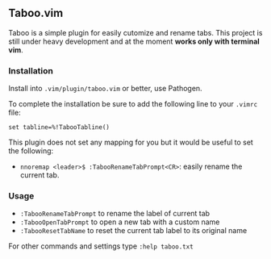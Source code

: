 ## Taboo.vim

Taboo is a simple plugin for easily cutomize and rename tabs. 
This project is still under heavy development and at the moment **works only with terminal vim**.


### Installation

 Install into `.vim/plugin/taboo.vim` or better, use Pathogen.

 To complete the installation be sure to add the following line to your `.vimrc` file:

   `set tabline=%!TabooTabline()`


 This plugin does not set any mapping for you but it would be useful to set the following: 
 
 * `nnoremap <leader>$ :TabooRenameTabPrompt<CR>`: easily rename the current tab.


### Usage

 * `:TabooRenameTabPrompt` to rename the label of current tab
 * `:TabooOpenTabPrompt` to open a new tab with a custom name
 * `:TabooResetTabName` to reset the current tab label to its original name

 For other commands and settings type `:help taboo.txt`
